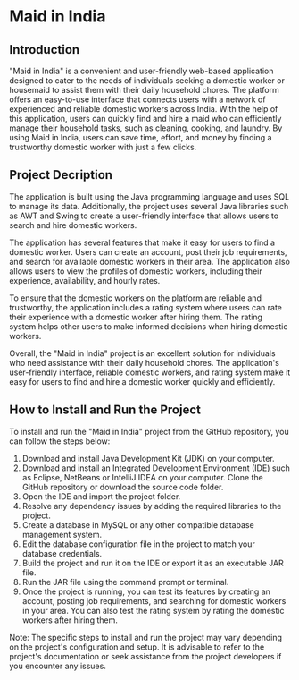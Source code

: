 
# Maid in India

## Introduction

"Maid in India" is a convenient and user-friendly web-based application designed to cater to the needs of individuals seeking a domestic worker or housemaid to assist them with their daily household chores. The platform offers an easy-to-use interface that connects users with a network of experienced and reliable domestic workers across India. With the help of this application, users can quickly find and hire a maid who can efficiently manage their household tasks, such as cleaning, cooking, and laundry. By using Maid in India, users can save time, effort, and money by finding a trustworthy domestic worker with just a few clicks.

## Project Decription

The application is built using the Java programming language and uses SQL to manage its data. Additionally, the project uses several Java libraries such as AWT and Swing to create a user-friendly interface that allows users to search and hire domestic workers.

The application has several features that make it easy for users to find a domestic worker. Users can create an account, post their job requirements, and search for available domestic workers in their area. The application also allows users to view the profiles of domestic workers, including their experience, availability, and hourly rates.

To ensure that the domestic workers on the platform are reliable and trustworthy, the application includes a rating system where users can rate their experience with a domestic worker after hiring them. The rating system helps other users to make informed decisions when hiring domestic workers.

Overall, the "Maid in India" project is an excellent solution for individuals who need assistance with their daily household chores. The application's user-friendly interface, reliable domestic workers, and rating system make it easy for users to find and hire a domestic worker quickly and efficiently.

## How to Install and Run the Project

To install and run the "Maid in India" project from the GitHub repository, you can follow the steps below:

1. Download and install Java Development Kit (JDK) on your computer.
2. Download and install an Integrated Development Environment (IDE) such as Eclipse, NetBeans or IntelliJ IDEA on your computer.
Clone the GitHub repository or download the source code folder.
3. Open the IDE and import the project folder.
4. Resolve any dependency issues by adding the required libraries to the project.
5. Create a database in MySQL or any other compatible database management system.
6. Edit the database configuration file in the project to match your database credentials.
7. Build the project and run it on the IDE or export it as an executable JAR file.
8. Run the JAR file using the command prompt or terminal.
9. Once the project is running, you can test its features by creating an account, posting job requirements, and searching for domestic workers in your area. You can also test the rating system by rating the domestic workers after hiring them.

Note: The specific steps to install and run the project may vary depending on the project's configuration and setup. It is advisable to refer to the project's documentation or seek assistance from the project developers if you encounter any issues.
